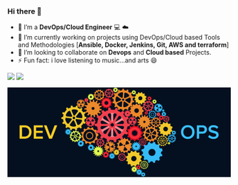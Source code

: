 ### Hi there 👋


- 🔭 I’m a __DevOps/Cloud Engineer__ :computer: :cloud: 
- 🌱 I’m currently working on projects using DevOps/Cloud based Tools and Methodologies [__Ansible, Docker, Jenkins, Git, AWS and terraform__]
- 👯 I’m looking to collaborate on __Devops__ and __Cloud based__ Projects.
- ⚡ Fun fact: i love listening to music...and arts :smile:

[![](https://img.shields.io/badge/twitter-%230077B5.svg?style=for-the-badge&logo=twitter)](https://www.twitter.com/Narbydxelos)
[![](https://img.shields.io/badge/linkedin-%230077B5.svg?style=for-the-badge&logo=linkedin)](https://www.linkedin.com/in/solomon-onwuasoanya-55b41180/)

![](https://github.com/dybran/Project-17/blob/main/images/Cap.PNG)



<!--
**dybran/dybran** is a ✨ _special_ ✨ repository because its `README.md` (this file) appears on your GitHub profile.

Here are some ideas to get you started:

- 🔭 I’m currently working on DevOps :computer: :cloud: 
- 🌱 I’m currently learning DevOps Tools
- 👯 I’m looking to collaborate on Devops and Cloud Computing
- 📫 How to reach me: https://twitter.com/Narbydxelos
- 😄 Pronouns: 
- ⚡ Fun fact: i love listening to music...alot :smile:
-->
